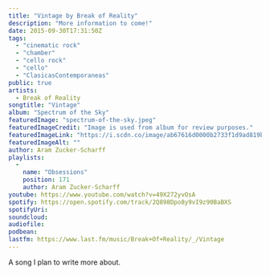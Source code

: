 ```yaml
---
title: "Vintage by Break of Reality"
description: "More information to come!"
date: 2015-09-30T17:31:50Z
tags:
  - "cinematic rock"
  - "chamber"
  - "cello rock"
  - "cello"
  - "ClasicasContemporaneas"
public: true
artists:
  - Break of Reality
songtitle: "Vintage"
album: "Spectrum of the Sky"
featuredImage: "spectrum-of-the-sky.jpeg"
featuredImageCredit: "Image is used from album for review purposes."
featuredImageLink: "https://i.scdn.co/image/ab67616d0000b2733f1d9ad819b5176f46481154"
featuredImageAlt: ""
author: Aram Zucker-Scharff
playlists:
  -
    name: "Obsessions"
    position: 171
    author: Aram Zucker-Scharff
youtube: https://www.youtube.com/watch?v=49X272yvOsA
spotify: https://open.spotify.com/track/2Q898Dpo8y9vI9z90BaBXS
spotifyUri: 
soundcloud:
audiofile:
podbean:
lastfm: https://www.last.fm/music/Break+Of+Reality/_/Vintage
---
```


A song I plan to write more about.
		